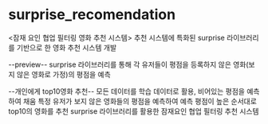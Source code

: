 # surprise_recomendation
<잠재 요인 협업 필터링 영화 추천 시스템>
추천 시스템에 특화된 surprise 라이브러리를 기반으로 한 영화 추천 시스템 개발

--preview--
surprise 라이브러리를 통해 각 유저들이 평점을 등록하지 않은 영화(보지 않은 영화로 가정)의 평점을 예측

--개인에게 top10영화 추천--
모든 데이터를 학습 데이터로 활용, 비어있는 평점을 예측하여 채움
특정 유저가 보지 않은 영화들의 평점을 예측하여 예측 평점이 높은 순서대로 top10의 영화를 추천
surprise 라이브러리를 활용한 잠재요인 협업 필터링 추천 시스템